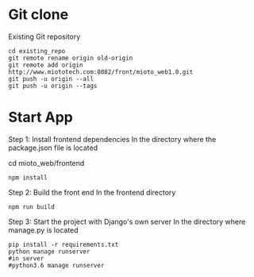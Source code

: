 # Git clone
Existing Git repository

```
cd existing_repo
git remote rename origin old-origin
git remote add origin http://www.miototech.com:8082/front/mioto_web1.0.git
git push -u origin --all
git push -u origin --tags
```

# Start App
Step 1: Install frontend dependencies
In the directory where the package.json file is located

cd mioto_web/frontend

```
npm install
```

Step 2: Build the front end
In the frontend directory

```
npm run build
```

Step 3: Start the project with Django's own server
In the directory where manage.py is located


```
pip install -r requirements.txt
python manage runserver
#in server 
#python3.6 manage runserver
```